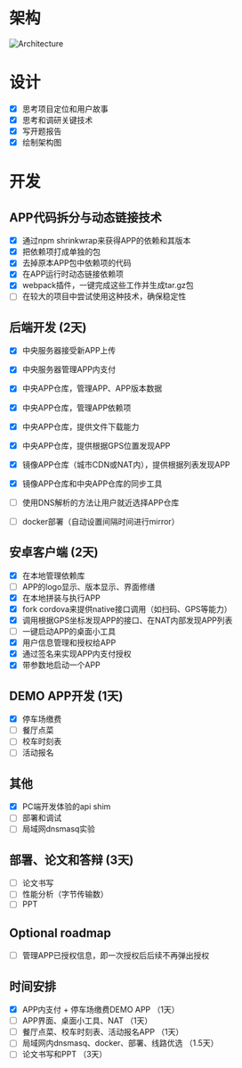 # 架构

![Architecture](https://www.lucidchart.com/publicSegments/view/55b4c3c8-f456-44a4-8283-83b5f0220a1c/image.png)

# 设计

- [x] 思考项目定位和用户故事
- [x] 思考和调研关键技术
- [x] 写开题报告
- [x] 绘制架构图

# 开发

## APP代码拆分与动态链接技术

- [x] 通过npm shrinkwrap来获得APP的依赖和其版本
- [x] 把依赖项打成单独的包
- [x] 去掉原本APP包中依赖项的代码
- [x] 在APP运行时动态链接依赖项
- [x] webpack插件，一键完成这些工作并生成tar.gz包
- [ ] 在较大的项目中尝试使用这种技术，确保稳定性

## 后端开发 (2天)

- [x] 中央服务器接受新APP上传
- [x] 中央服务器管理APP内支付
- [x] 中央APP仓库，管理APP、APP版本数据
- [x] 中央APP仓库，管理APP依赖项
- [x] 中央APP仓库，提供文件下载能力
- [x] 中央APP仓库，提供根据GPS位置发现APP
- [x] 镜像APP仓库（城市CDN或NAT内），提供根据列表发现APP
- [x] 镜像APP仓库和中央APP仓库的同步工具
- [ ] 使用DNS解析的方法让用户就近选择APP仓库
- [ ] docker部署（自动设置间隔时间进行mirror）


## 安卓客户端 (2天)

- [x] 在本地管理依赖库
- [ ] APP的logo显示、版本显示、界面修缮
- [x] 在本地拼装与执行APP
- [x] fork cordova来提供native接口调用（如扫码、GPS等能力）
- [x] 调用根据GPS坐标发现APP的接口、在NAT内部发现APP列表
- [ ] 一键启动APP的桌面小工具
- [x] 用户信息管理和授权给APP
- [x] 通过签名来实现APP内支付授权
- [x] 带参数地启动一个APP

## DEMO APP开发 (1天)

- [x] 停车场缴费
- [ ] 餐厅点菜
- [ ] 校车时刻表
- [ ] 活动报名

## 其他

- [x] PC端开发体验的api shim
- [ ] 部署和调试
- [ ] 局域网dnsmasq实验

## 部署、论文和答辩 (3天)

- [ ] 论文书写
- [ ] 性能分析（字节传输数）
- [ ] PPT

## Optional roadmap
- [ ] 管理APP已授权信息，即一次授权后后续不再弹出授权

## 时间安排
- [x] APP内支付 + 停车场缴费DEMO APP （1天）
- [ ] APP界面、桌面小工具、NAT （1天）
- [ ] 餐厅点菜、校车时刻表、活动报名APP （1天）
- [ ] 局域网内dnsmasq、docker、部署、线路优选 （1.5天）
- [ ] 论文书写和PPT （3天）
